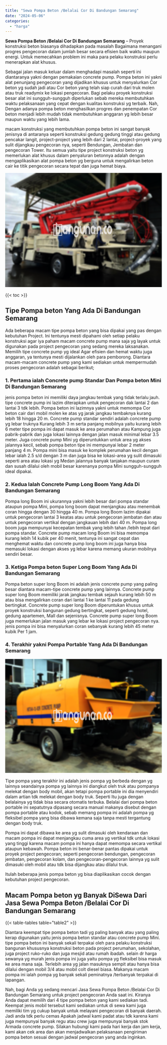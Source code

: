```yaml
---
title: "Sewa Pompa Beton /Belalai Cor Di Bandungan Semarang"
date: "2024-05-06"
categories: 
  - "harga"
---
```


**Sewa Pompa Beton /Belalai Cor Di Bandungan Semarang** – Proyek konstruksi beton biasanya dihadapkan pada masalah Bagaimana menangani progres pengecoran dalam jumlah besar secara efisien baik waktu maupun energi. Untuk memecahkan problem ini maka para pelaku konstruksi perlu menerapkan alat khusus.

Sebagai jalan masuk keluar dalam menghadapi masalah seperti ini diantaranya yakni dengan pemakaian concrete pump. Pompa beton ini yakni alat penunjang pengecoran yang dijadikan khusus untuk menyalurkan Cor beton yg sudah jadi atau Cor beton yang telah siap curah dari truk molen atau truk readymix ke lokasi pengecoran. Bagi pelaku proyek konstruksi besar alat ini sungguh-sungguh diperlukan sebab mereka membutuhkan waktu pelaksanaan yang cepat dengan kualitas konstruksi yg terbaik. Nah, Dengan adanya pompa beton menghasilkan progres dan penempatan Cor beton menjadi lebih mudah tidak membutuhkan anggaran yg lebih besar maupun waktu yang lebih lama.

macam konstruksi yang membutuhkan pompa beton ini sangat banyak jenisnya di antaranya seperti konstruksi gedung gedung tinggi atau gedung pencakar langit, project-project yang lebih dari 2 lantai, project-proyek yang sulit dijangkau pengecoran nya, seperti Bendungan, Jembatan dan pengecoran Tower. Itu semua yaitu tipe project konstruksi beton yg memerlukan alat khusus dalam penyaluran betonnya adalah dengan mengaplikasikan alat pompa beton yg berguna untuk mengalirkan beton cair ke titik pengecoran secara tepat dan juga hemat biaya.

![Sewa Pompa Beton /Belalai Cor Di Bandungan Semarang](/images/sewa-concrete-pump-38.png)

{{< toc >}}

## Tipe Pompa beton Yang Ada Di Bandungan Semarang

Ada beberapa macam tipe pompa beton yang bisa dipakai yang pas dengan kebutuhan Project. Ini tentunya mesti dipahami oleh setiap pelaku konstruksi agar iya paham macam concrete pump mana saja yg layak untuk digunakan pada project pengecoran yang sedang mereka laksanakan. Memilih tipe concrete pump yg ideal Agar efisien dan hemat waktu juga anggaran, ya tentunya mesti dijalankan oleh para pemborong. Diantara macam-macam concrete pump yang kami sediakan untuk mempermudah proses pengecoran adalah sebagai berikut;

### 1\. Pertama ialah Concrete pump Standar Dan Pompa beton Mini Di Bandungan Semarang

jenis pompa beton ini memiliki daya jangkau tembak yang tidak terlalu jauh. tipe concrete pump ini lazim diterapkan untuk pengecoran dak lantai 2 dan lantai 3 tdk lebih. Pompa beton ini lazimnya yakni untuk memompa Cor beton cair dari mobil molen ke atas yg jarak jangkau tembaknya kurang lebih 18 hingga 20 m. Concrete pump standar sendiri adalah concrete pump yg lebar truknya Kurang lebih 3 m serta panjang mobilnya yaitu kurang lebih 6 meter tipe pompa ini dapat masuk ke area perumahan atau Kampung juga pabrik-pabrik dan juga lokasi lainnya dengan jalan masuk minimal lebar 3.5 meter. Juga concrete pump Mini yg diperuntukkan untuk area yg akses jalannya kecil, sebab pompa beton tipe ini mempunyai lebar 2 meter panjang 4 m. Pompa mini bisa masuk ke komplek perumahan kecil dengan lebar ialah 2.5 s/d dengan 3 m dan juga bisa ke lokasi-area yg sulit dimasuki seperti area atau lokasi yg Medan jalannya banyak tanjakan maupun curam dan susah dilalui oleh mobil besar karenanya pompa Mini sungguh-sungguh ideal dipakai.

### 2\. Kedua Ialah Concrete Pump Long Boom Yang Ada Di Bandungan Semarang

Pompa long Boom ini ukurannya yakni lebih besar dari pompa standar ataupun pompa Mini, pompa long boom dapat menjangkau atau menembak coran hingga dengan 30 hingga 40 m. Pompa long Boom lazim dipakai untuk pengecoran lantai 3 keatas atau untuk pengecoran jembatan dan atau untuk pengecoran vertikal dengan jangkauan lebih dari 40 m. Pompa long boom juga mempunyai kecepatan tembak yang lebih tahan /lebih tepat dari pompa standar. Concrete pump macam long Boom ini bisa memompa kurang lebih 14 kubik per 40 menit, tentunya ini sangat cepat dan menghemat waktu dan concrete pump long boom ini juga hanya bisa memasuki lokasi dengan akses yg lebar karena memang ukuran mobilnya sendiri besar.

### 3\. Ketiga Pompa beton Super Long Boom Yang Ada Di Bandungan Semarang

Pompa beton super long Boom ini adalah jenis concrete pump yang paling besar diantara macam-tipe concrete pump yang lainnya. Concrete pump super long Boom memiliki jarak jangkau tembak sejauh kurang lebih 50 m atau bisa mengalirkan coran dari lantai 1 ke lantai 11 pada gedung bertingkat. Concrete pump super long Boom diperuntukan khusus untuk proyek konstruksi bangunan gedung bertingkat, seperti gedung hotel, gedung apartemen, Mall dan sejenisnya. Concrete pump super long Boom juga memerlukan jalan masuk yang lebar ke lokasi project pengecoran nya. jenis pompa ini bisa menyalurkan coran sebanyak kurang lebih 45 meter kubik Per 1 jam.

### 4\. Terakhir yakni Pompa Portable Yang Ada Di Bandungan Semarang

![Sewa Pompa Beton /Belalai Cor Di Bandungan Semarang](/images/sewa-concrete-pump-08.png)

Tipe pompa yang terakhir ini adalah jenis pompa yg berbeda dengan yg lainnya seandainya pompa yg lainnya ini diangkut oleh truk atau pompanya melekat dengan body mobil, akan tetapi pompa portable ini dia menyendiri dalam artian tdk melekat dengan body truk. Seperti Itu juga dengan belalainya yg tidak bisa secara otomatis terbuka. Belalai dari pompa beton portable ini sepatutnya dipasang secara manual makanya disebut dengan pompa portable atau kodok, sebab memang pompa ini adalah pompa yg fleksibel pompa yang bisa dibawa kemana saja tanpa mesti tergantung dengan body truk.

Pompa ini dapat dibawa ke area yg sulit dimasuki oleh kendaraan dan macam pompa ini dapat menjangkau cuma area yg vertikal tdk untuk lokasi yang tinggi karena macam pompa ini hanya dapat memompa secara vertikal ataupun kebawah. Pompa beton ini benar-benar pantas dipakai untuk proyek project pengecoran; seperti pengecoran bendungan, pengecoran jembatan, pengecoran kolam, dan pengecoran-pengecoran lainnya yg sulit dimasuki oleh mobil atau tdk bisa dijangkau atau dilalui truk.

Itulah beberapa jenis pompa beton yg bisa diaplikasikan cocok dengan kebutuhan project pengecoran.

## Macam Pompa beton yg Banyak DiSewa Dari Jasa Sewa Pompa Beton /Belalai Cor Di Bandungan Semarang

{{< table-tables table="table2" >}}

Diantara keempat tipe pompa beton tadi yg paling banyak atau yang paling kerap digunakan yaitu jenis pompa beton standar atau concrete pump Mini. tipe pompa beton ini banyak sekali terpakai oleh para pelaku konstruksi bangunan khususnya konstruksi beton pada project perumahan, sekolahan, juga project ruko-ruko dan juga mesjid atau rumah ibadah. selain dr harga sewanya yg murah jenis pompa ini juga yaitu pompa yg fleksibel bisa masuk ke area mana saja. Terlebih area yg jalan masuknya sempit atau hanya bisa dilalui dengan mobil 3/4 atau mobil colt diesel biasa. Makanya macam pompa ini ialah pompa yg banyak sekali peminatnya /terbanyak terpakai di lapangan.

Nah, bagi Anda yg sedang mencari Jasa Sewa Pompa Beton /Belalai Cor Di Bandungan Semarang untuk project pengecoran Anda saat ini. Kiranya Anda dapat memilih dari 4 tipe pompa beton yang kami sediakan tadi. Keempat jenis mobil tersebut kami sediakan untuk di sewa kami juga memiliki tim yg cukup banyak untuk melayani pengecoran di banyak daerah. Jadi anda tdk perlu cemas Apakah jadwal kami padat atau tdk karena kami juga mempunyai banyak regu atau crew juga mempunyai banyak stok Armada concrete pump. Silakan hubungi kami pada hari kerja dan jam kerja, kami akan cek area dan akan menjadwalkan pelaksanaan pengiriman pompa beton sesuai dengan jadwal pengecoran yang anda inginkan.
